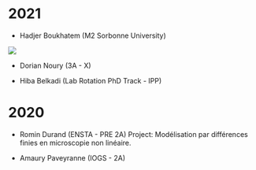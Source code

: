 # 2021

- Hadjer Boukhatem (M2 Sorbonne University)

![](https://nolab.github.io/Hello-World/images/Hadjer.png)

- Dorian Noury (3A - X)

- Hiba Belkadi (Lab Rotation PhD Track - IPP)

# 2020

- Romin Durand (ENSTA - PRE 2A) 
Project: Modélisation par différences finies en microscopie non linéaire.

- Amaury Paveyranne (IOGS - 2A) 
